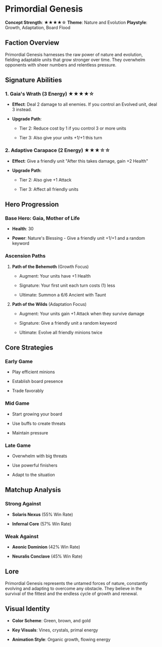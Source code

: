 # Primordial Genesis

**Concept Strength**: ★★★★☆
**Theme**: Nature and Evolution
**Playstyle**: Growth, Adaptation, Board Flood

## Faction Overview

Primordial Genesis harnesses the raw power of nature and evolution, fielding adaptable units that grow stronger over time. They overwhelm opponents with sheer numbers and relentless pressure.

## Signature Abilities

### 1. Gaia's Wrath (3 Energy) ★★★★☆

- **Effect**: Deal 2 damage to all enemies. If you control an Evolved unit, deal 3 instead.

- **Upgrade Path**:

  - Tier 2: Reduce cost by 1 if you control 3 or more units

  - Tier 3: Also give your units +1/+1 this turn

### 2. Adaptive Carapace (2 Energy) ★★★☆☆

- **Effect**: Give a friendly unit "After this takes damage, gain +2 Health"

- **Upgrade Path**:

  - Tier 2: Also give +1 Attack

  - Tier 3: Affect all friendly units

## Hero Progression

### Base Hero: Gaia, Mother of Life

- **Health**: 30

- **Power**: Nature's Blessing - Give a friendly unit +1/+1 and a random keyword

### Ascension Paths

1. **Path of the Behemoth** (Growth Focus)

   - Augment: Your units have +1 Health

   - Signature: Your first unit each turn costs (1) less

   - Ultimate: Summon a 6/6 Ancient with Taunt

2. **Path of the Wilds** (Adaptation Focus)

   - Augment: Your units gain +1 Attack when they survive damage

   - Signature: Give a friendly unit a random keyword

   - Ultimate: Evolve all friendly minions twice

## Core Strategies

### Early Game

- Play efficient minions

- Establish board presence

- Trade favorably

### Mid Game

- Start growing your board

- Use buffs to create threats

- Maintain pressure

### Late Game

- Overwhelm with big threats

- Use powerful finishers

- Adapt to the situation

## Matchup Analysis

### Strong Against

- **Solaris Nexus** (55% Win Rate)

- **Infernal Core** (57% Win Rate)

### Weak Against

- **Aeonic Dominion** (42% Win Rate)

- **Neuralis Conclave** (45% Win Rate)

## Lore

Primordial Genesis represents the untamed forces of nature, constantly evolving and adapting to overcome any obstacle. They believe in the survival of the fittest and the endless cycle of growth and renewal.

## Visual Identity

- **Color Scheme**: Green, brown, and gold

- **Key Visuals**: Vines, crystals, primal energy

- **Animation Style**: Organic growth, flowing energy
